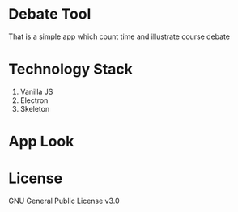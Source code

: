 # Debate Tool
That is a simple app which count time and illustrate course debate
# Technology Stack
1. Vanilla JS
2. Electron
3. Skeleton
# App Look

# License
GNU General Public License v3.0
